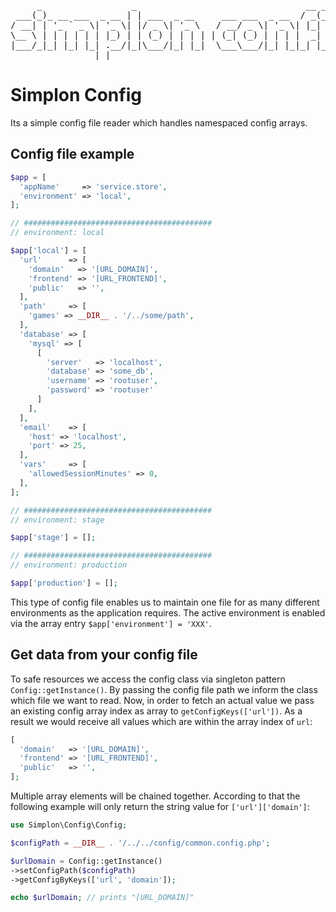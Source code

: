 <pre>
     _                 _                                __ _       
 ___(_)_ __ ___  _ __ | | ___  _ __     ___ ___  _ __  / _(_) __ _ 
/ __| | '_ ` _ \| '_ \| |/ _ \| '_ \   / __/ _ \| '_ \| |_| |/ _` |
\__ \ | | | | | | |_) | | (_) | | | | | (_| (_) | | | |  _| | (_| |
|___/_|_| |_| |_| .__/|_|\___/|_| |_|  \___\___/|_| |_|_| |_|\__, |
                |_|                                          |___/ 
</pre>

# Simplon Config

Its a simple config file reader which handles namespaced config arrays.

## Config file example

```php
$app = [
  'appName'     => 'service.store',
  'environment' => 'local',
];

// ##########################################
// environment: local

$app['local'] = [
  'url'      => [
    'domain'   => '[URL_DOMAIN]',
    'frontend' => '[URL_FRONTEND]',
    'public'   => '',
  ],
  'path'     => [
    'games' => __DIR__ . '/../some/path',
  ],
  'database' => [
    'mysql' => [
      [
        'server'   => 'localhost',
        'database' => 'some_db',
        'username' => 'rootuser',
        'password' => 'rootuser'
      ]
    ],
  ],
  'email'    => [
    'host' => 'localhost',
    'port' => 25,
  ],
  'vars'     => [
    'allowedSessionMinutes' => 0,
  ],
];

// ##########################################
// environment: stage

$app['stage'] = [];

// ##########################################
// environment: production

$app['production'] = [];
```

This type of config file enables us to maintain one file for as many different environments as the application requires. The active environment is enabled via the array entry ```$app['environment'] = 'XXX'```.

## Get data from your config file

To safe resources we access the config class via singleton pattern ```Config::getInstance()```. By passing the config file path we inform the class which file we want to read. Now, in order to fetch an actual value we pass an existing config array index as array to ```getConfigKeys(['url'])```. As a result we would receive all values which are within the array index of ```url```:

```php
[
  'domain'   => '[URL_DOMAIN]',
  'frontend' => '[URL_FRONTEND]',
  'public'   => '',
];
```

Multiple array elements will be chained together. According to that the following example will only return the string value for ```['url']['domain']```:

```php
use Simplon\Config\Config;

$configPath = __DIR__ . '/../../config/common.config.php';

$urlDomain = Config::getInstance()
->setConfigPath($configPath)
->getConfigByKeys(['url', 'domain']);

echo $urlDomain; // prints "[URL_DOMAIN]"
```